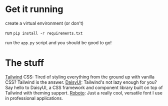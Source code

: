 # Get it running

create a virtual environment (or don't)

run `pip install -r requirements.txt`

run the `app.py` script and you should be good to go!

# The stuff

[Tailwind](https://tailwindcss.com/docs/utility-first) CSS: Tired of styling everything from the ground up with vanilla CSS? Tailwind is the answer.
[DaisyUI](https://daisyui.com/components/button): Tailwind's not lazy enough for you? Say hello to DaisyUI, a CSS framework and component library built on top of Tailwind with theming support.
[Roboto](https://fonts.google.com/specimen/Roboto): Just a really cool, versatile font I use in professional applications.
